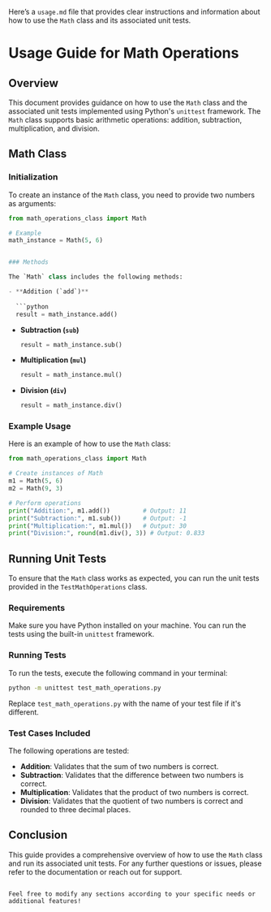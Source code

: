 
Here’s a `usage.md` file that provides clear instructions and information about how to use the `Math` class and its associated unit tests.

# Usage Guide for Math Operations

## Overview

This document provides guidance on how to use the `Math` class and the associated unit tests implemented using Python's `unittest` framework. The `Math` class supports basic arithmetic operations: addition, subtraction, multiplication, and division.

## Math Class

### Initialization

To create an instance of the `Math` class, you need to provide two numbers as arguments:

```python
from math_operations_class import Math

# Example
math_instance = Math(5, 6)


### Methods

The `Math` class includes the following methods:

- **Addition (`add`)**
  
  ```python
  result = math_instance.add()
  ```

- **Subtraction (`sub`)**
  
  ```python
  result = math_instance.sub()
  ```

- **Multiplication (`mul`)**
  
  ```python
  result = math_instance.mul()
  ```

- **Division (`div`)**
  
  ```python
  result = math_instance.div()
  ```

### Example Usage

Here is an example of how to use the `Math` class:

```python
from math_operations_class import Math

# Create instances of Math
m1 = Math(5, 6)
m2 = Math(9, 3)

# Perform operations
print("Addition:", m1.add())         # Output: 11
print("Subtraction:", m1.sub())      # Output: -1
print("Multiplication:", m1.mul())   # Output: 30
print("Division:", round(m1.div(), 3)) # Output: 0.833
```

## Running Unit Tests

To ensure that the `Math` class works as expected, you can run the unit tests provided in the `TestMathOperations` class.

### Requirements

Make sure you have Python installed on your machine. You can run the tests using the built-in `unittest` framework.

### Running Tests

To run the tests, execute the following command in your terminal:

```bash
python -m unittest test_math_operations.py
```

Replace `test_math_operations.py` with the name of your test file if it's different.

### Test Cases Included

The following operations are tested:

- **Addition**: Validates that the sum of two numbers is correct.
- **Subtraction**: Validates that the difference between two numbers is correct.
- **Multiplication**: Validates that the product of two numbers is correct.
- **Division**: Validates that the quotient of two numbers is correct and rounded to three decimal places.

## Conclusion

This guide provides a comprehensive overview of how to use the `Math` class and run its associated unit tests. For any further questions or issues, please refer to the documentation or reach out for support.
```

Feel free to modify any sections according to your specific needs or additional features!